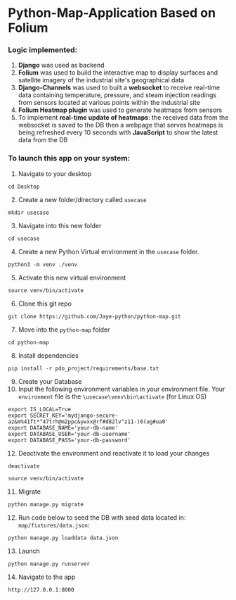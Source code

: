 # Python-Map-Application Based on Folium

### Logic implemented:
1. **Django** was used as backend
2. **Folium** was used to build the interactive map to display surfaces and satellite imagery of the industrial site's geographical data
3. **Django-Channels** was used to built a **websocket** to receive real-time data containing temperature, pressure, and steam injection readings from sensors located at various points within the industrial site
4. **Folium Heatmap plugin** was used to generate heatmaps from sensors
5. To implement **real-time update of heatmaps**: the received data from the websocket is saved to the DB then a webpage that serves heatmaps is being refreshed every 10 seconds with **JavaScript** to show the latest data from the DB



### To launch this app on your system:
1. Navigate to your desktop
```
cd Desktop
```
2. Create a new folder/directory called `usecase`
```
mkdir usecase
```
3. Navigate into this new folder
```
cd usecase
```
4. Create a new Python Virtual environment in the `usecase` folder.
```
python3 -m venv ./venv
```
5. Activate this new virtual environment
```
source venv/bin/activate
```
6. Clone this git repo
```
git clone https://github.com/Jaye-python/python-map.git
```
7. Move into the `python-map` folder 
```
cd python-map
```
8. Install dependencies
```
pip install -r pdo_project/requirements/base.txt
```
9. Create your Database
10. Input the following environment variables in your environment file. Your `environment` file is the `\usecase\venv\bin\activate` (for Linux OS)
```
export IS_LOCAL=True
export SECRET_KEY='mydjango-secure-az&m%41ft*^47trh@m2ppc&ywxx@rf#d82lv^z11-)6(ug#ua0'
export DATABASE_NAME='your-db-name'
export DATABASE_USER='your-db-username'
export DATABASE_PASS='your-db-password'
```
12. Deactivate the environment and reactivate it to load your changes
```
deactivate
```
```
source venv/bin/activate
```
11. Migrate
```
python manage.py migrate
```
12. Run code below to seed the DB with seed data located in: `map/fixtures/data.json`:
```
python manage.py loaddata data.json
```
13. Launch
```
python manage.py runserver
```
14. Navigate to the app
```
http://127.0.0.1:8000
```


